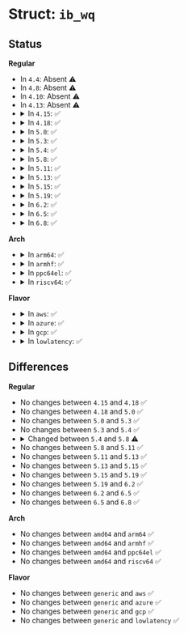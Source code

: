 # Struct: <code>ib_wq</code>

## Status
<b>Regular</b>
<ul>
<li>
In <code>4.4</code>: Absent ⚠️
</li>
<li>
In <code>4.8</code>: Absent ⚠️
</li>
<li>
In <code>4.10</code>: Absent ⚠️
</li>
<li>
In <code>4.13</code>: Absent ⚠️
</li>
<li>
<details>
<summary>In <code>4.15</code>: ✅</summary>

```c
struct ib_wq {
    struct ib_device *device;
    struct ib_uobject *uobject;
    void *wq_context;
    void (*event_handler)(struct ib_event *, void *);
    struct ib_pd *pd;
    struct ib_cq *cq;
    u32 wq_num;
    enum ib_wq_state state;
    enum ib_wq_type wq_type;
    atomic_t usecnt;
};
```
</details>
</li>
<li>
<details>
<summary>In <code>4.18</code>: ✅</summary>

```c
struct ib_wq {
    struct ib_device *device;
    struct ib_uobject *uobject;
    void *wq_context;
    void (*event_handler)(struct ib_event *, void *);
    struct ib_pd *pd;
    struct ib_cq *cq;
    u32 wq_num;
    enum ib_wq_state state;
    enum ib_wq_type wq_type;
    atomic_t usecnt;
};
```
</details>
</li>
<li>
<details>
<summary>In <code>5.0</code>: ✅</summary>

```c
struct ib_wq {
    struct ib_device *device;
    struct ib_uobject *uobject;
    void *wq_context;
    void (*event_handler)(struct ib_event *, void *);
    struct ib_pd *pd;
    struct ib_cq *cq;
    u32 wq_num;
    enum ib_wq_state state;
    enum ib_wq_type wq_type;
    atomic_t usecnt;
};
```
</details>
</li>
<li>
<details>
<summary>In <code>5.3</code>: ✅</summary>

```c
struct ib_wq {
    struct ib_device *device;
    struct ib_uobject *uobject;
    void *wq_context;
    void (*event_handler)(struct ib_event *, void *);
    struct ib_pd *pd;
    struct ib_cq *cq;
    u32 wq_num;
    enum ib_wq_state state;
    enum ib_wq_type wq_type;
    atomic_t usecnt;
};
```
</details>
</li>
<li>
<details>
<summary>In <code>5.4</code>: ✅</summary>

```c
struct ib_wq {
    struct ib_device *device;
    struct ib_uobject *uobject;
    void *wq_context;
    void (*event_handler)(struct ib_event *, void *);
    struct ib_pd *pd;
    struct ib_cq *cq;
    u32 wq_num;
    enum ib_wq_state state;
    enum ib_wq_type wq_type;
    atomic_t usecnt;
};
```
</details>
</li>
<li>
<details>
<summary>In <code>5.8</code>: ✅</summary>

```c
struct ib_wq {
    struct ib_device *device;
    struct ib_uwq_object *uobject;
    void *wq_context;
    void (*event_handler)(struct ib_event *, void *);
    struct ib_pd *pd;
    struct ib_cq *cq;
    u32 wq_num;
    enum ib_wq_state state;
    enum ib_wq_type wq_type;
    atomic_t usecnt;
};
```
</details>
</li>
<li>
<details>
<summary>In <code>5.11</code>: ✅</summary>

```c
struct ib_wq {
    struct ib_device *device;
    struct ib_uwq_object *uobject;
    void *wq_context;
    void (*event_handler)(struct ib_event *, void *);
    struct ib_pd *pd;
    struct ib_cq *cq;
    u32 wq_num;
    enum ib_wq_state state;
    enum ib_wq_type wq_type;
    atomic_t usecnt;
};
```
</details>
</li>
<li>
<details>
<summary>In <code>5.13</code>: ✅</summary>

```c
struct ib_wq {
    struct ib_device *device;
    struct ib_uwq_object *uobject;
    void *wq_context;
    void (*event_handler)(struct ib_event *, void *);
    struct ib_pd *pd;
    struct ib_cq *cq;
    u32 wq_num;
    enum ib_wq_state state;
    enum ib_wq_type wq_type;
    atomic_t usecnt;
};
```
</details>
</li>
<li>
<details>
<summary>In <code>5.15</code>: ✅</summary>

```c
struct ib_wq {
    struct ib_device *device;
    struct ib_uwq_object *uobject;
    void *wq_context;
    void (*event_handler)(struct ib_event *, void *);
    struct ib_pd *pd;
    struct ib_cq *cq;
    u32 wq_num;
    enum ib_wq_state state;
    enum ib_wq_type wq_type;
    atomic_t usecnt;
};
```
</details>
</li>
<li>
<details>
<summary>In <code>5.19</code>: ✅</summary>

```c
struct ib_wq {
    struct ib_device *device;
    struct ib_uwq_object *uobject;
    void *wq_context;
    void (*event_handler)(struct ib_event *, void *);
    struct ib_pd *pd;
    struct ib_cq *cq;
    u32 wq_num;
    enum ib_wq_state state;
    enum ib_wq_type wq_type;
    atomic_t usecnt;
};
```
</details>
</li>
<li>
<details>
<summary>In <code>6.2</code>: ✅</summary>

```c
struct ib_wq {
    struct ib_device *device;
    struct ib_uwq_object *uobject;
    void *wq_context;
    void (*event_handler)(struct ib_event *, void *);
    struct ib_pd *pd;
    struct ib_cq *cq;
    u32 wq_num;
    enum ib_wq_state state;
    enum ib_wq_type wq_type;
    atomic_t usecnt;
};
```
</details>
</li>
<li>
<details>
<summary>In <code>6.5</code>: ✅</summary>

```c
struct ib_wq {
    struct ib_device *device;
    struct ib_uwq_object *uobject;
    void *wq_context;
    void (*event_handler)(struct ib_event *, void *);
    struct ib_pd *pd;
    struct ib_cq *cq;
    u32 wq_num;
    enum ib_wq_state state;
    enum ib_wq_type wq_type;
    atomic_t usecnt;
};
```
</details>
</li>
<li>
<details>
<summary>In <code>6.8</code>: ✅</summary>

```c
struct ib_wq {
    struct ib_device *device;
    struct ib_uwq_object *uobject;
    void *wq_context;
    void (*event_handler)(struct ib_event *, void *);
    struct ib_pd *pd;
    struct ib_cq *cq;
    u32 wq_num;
    enum ib_wq_state state;
    enum ib_wq_type wq_type;
    atomic_t usecnt;
};
```
</details>
</li>
</ul>
<b>Arch</b>
<ul>
<li>
<details>
<summary>In <code>arm64</code>: ✅</summary>

```c
struct ib_wq {
    struct ib_device *device;
    struct ib_uobject *uobject;
    void *wq_context;
    void (*event_handler)(struct ib_event *, void *);
    struct ib_pd *pd;
    struct ib_cq *cq;
    u32 wq_num;
    enum ib_wq_state state;
    enum ib_wq_type wq_type;
    atomic_t usecnt;
};
```
</details>
</li>
<li>
<details>
<summary>In <code>armhf</code>: ✅</summary>

```c
struct ib_wq {
    struct ib_device *device;
    struct ib_uobject *uobject;
    void *wq_context;
    void (*event_handler)(struct ib_event *, void *);
    struct ib_pd *pd;
    struct ib_cq *cq;
    u32 wq_num;
    enum ib_wq_state state;
    enum ib_wq_type wq_type;
    atomic_t usecnt;
};
```
</details>
</li>
<li>
<details>
<summary>In <code>ppc64el</code>: ✅</summary>

```c
struct ib_wq {
    struct ib_device *device;
    struct ib_uobject *uobject;
    void *wq_context;
    void (*event_handler)(struct ib_event *, void *);
    struct ib_pd *pd;
    struct ib_cq *cq;
    u32 wq_num;
    enum ib_wq_state state;
    enum ib_wq_type wq_type;
    atomic_t usecnt;
};
```
</details>
</li>
<li>
<details>
<summary>In <code>riscv64</code>: ✅</summary>

```c
struct ib_wq {
    struct ib_device *device;
    struct ib_uobject *uobject;
    void *wq_context;
    void (*event_handler)(struct ib_event *, void *);
    struct ib_pd *pd;
    struct ib_cq *cq;
    u32 wq_num;
    enum ib_wq_state state;
    enum ib_wq_type wq_type;
    atomic_t usecnt;
};
```
</details>
</li>
</ul>
<b>Flavor</b>
<ul>
<li>
<details>
<summary>In <code>aws</code>: ✅</summary>

```c
struct ib_wq {
    struct ib_device *device;
    struct ib_uobject *uobject;
    void *wq_context;
    void (*event_handler)(struct ib_event *, void *);
    struct ib_pd *pd;
    struct ib_cq *cq;
    u32 wq_num;
    enum ib_wq_state state;
    enum ib_wq_type wq_type;
    atomic_t usecnt;
};
```
</details>
</li>
<li>
<details>
<summary>In <code>azure</code>: ✅</summary>

```c
struct ib_wq {
    struct ib_device *device;
    struct ib_uobject *uobject;
    void *wq_context;
    void (*event_handler)(struct ib_event *, void *);
    struct ib_pd *pd;
    struct ib_cq *cq;
    u32 wq_num;
    enum ib_wq_state state;
    enum ib_wq_type wq_type;
    atomic_t usecnt;
};
```
</details>
</li>
<li>
<details>
<summary>In <code>gcp</code>: ✅</summary>

```c
struct ib_wq {
    struct ib_device *device;
    struct ib_uobject *uobject;
    void *wq_context;
    void (*event_handler)(struct ib_event *, void *);
    struct ib_pd *pd;
    struct ib_cq *cq;
    u32 wq_num;
    enum ib_wq_state state;
    enum ib_wq_type wq_type;
    atomic_t usecnt;
};
```
</details>
</li>
<li>
<details>
<summary>In <code>lowlatency</code>: ✅</summary>

```c
struct ib_wq {
    struct ib_device *device;
    struct ib_uobject *uobject;
    void *wq_context;
    void (*event_handler)(struct ib_event *, void *);
    struct ib_pd *pd;
    struct ib_cq *cq;
    u32 wq_num;
    enum ib_wq_state state;
    enum ib_wq_type wq_type;
    atomic_t usecnt;
};
```
</details>
</li>
</ul>

## Differences
<b>Regular</b>
<ul>
<li>
No changes between <code>4.15</code> and <code>4.18</code> ✅
</li>
<li>
No changes between <code>4.18</code> and <code>5.0</code> ✅
</li>
<li>
No changes between <code>5.0</code> and <code>5.3</code> ✅
</li>
<li>
No changes between <code>5.3</code> and <code>5.4</code> ✅
</li>
<li>
<details>
<summary>Changed between <code>5.4</code> and <code>5.8</code> ⚠️</summary>
<ul>
<li>
<b>Field type changed. </b>
<code>struct ib_uobject *uobject</code> ➡️ <code>struct ib_uwq_object *uobject</code>
</li>
</ul>
</details>
</li>
<li>
No changes between <code>5.8</code> and <code>5.11</code> ✅
</li>
<li>
No changes between <code>5.11</code> and <code>5.13</code> ✅
</li>
<li>
No changes between <code>5.13</code> and <code>5.15</code> ✅
</li>
<li>
No changes between <code>5.15</code> and <code>5.19</code> ✅
</li>
<li>
No changes between <code>5.19</code> and <code>6.2</code> ✅
</li>
<li>
No changes between <code>6.2</code> and <code>6.5</code> ✅
</li>
<li>
No changes between <code>6.5</code> and <code>6.8</code> ✅
</li>
</ul>
<b>Arch</b>
<ul>
<li>
No changes between <code>amd64</code> and <code>arm64</code> ✅
</li>
<li>
No changes between <code>amd64</code> and <code>armhf</code> ✅
</li>
<li>
No changes between <code>amd64</code> and <code>ppc64el</code> ✅
</li>
<li>
No changes between <code>amd64</code> and <code>riscv64</code> ✅
</li>
</ul>
<b>Flavor</b>
<ul>
<li>
No changes between <code>generic</code> and <code>aws</code> ✅
</li>
<li>
No changes between <code>generic</code> and <code>azure</code> ✅
</li>
<li>
No changes between <code>generic</code> and <code>gcp</code> ✅
</li>
<li>
No changes between <code>generic</code> and <code>lowlatency</code> ✅
</li>
</ul>
